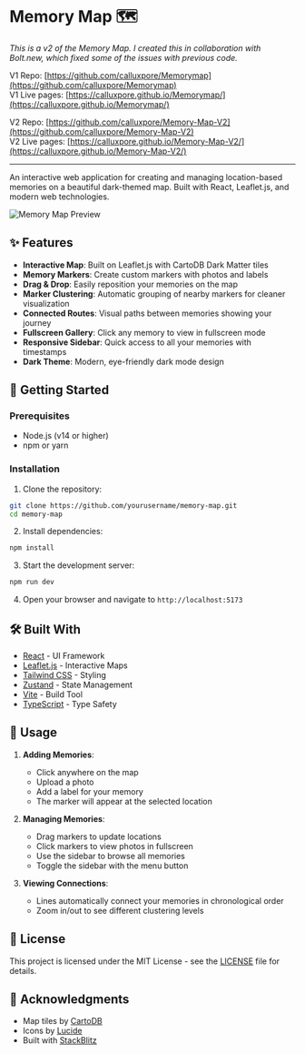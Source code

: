 # Memory Map 🗺️

*This is a v2 of the Memory Map. I created this in collaboration with Bolt.new, which fixed some of the issues with previous code.*

V1 Repo: [https://github.com/calluxpore/Memorymap](https://github.com/calluxpore/Memorymap)  
V1 Live pages: [https://calluxpore.github.io/Memorymap/](https://calluxpore.github.io/Memorymap/)

V2 Repo: [https://github.com/calluxpore/Memory-Map-V2](https://github.com/calluxpore/Memory-Map-V2)  
V2 Live pages: [https://calluxpore.github.io/Memory-Map-V2/](https://calluxpore.github.io/Memory-Map-V2/)

---

An interactive web application for creating and managing location-based memories on a beautiful dark-themed map. Built with React, Leaflet.js, and modern web technologies.

![Memory Map Preview](https://images.unsplash.com/photo-1508963493744-76fce69379c0?auto=format&fit=crop&q=80&w=1000)

## ✨ Features

- **Interactive Map**: Built on Leaflet.js with CartoDB Dark Matter tiles
- **Memory Markers**: Create custom markers with photos and labels
- **Drag & Drop**: Easily reposition your memories on the map
- **Marker Clustering**: Automatic grouping of nearby markers for cleaner visualization
- **Connected Routes**: Visual paths between memories showing your journey
- **Fullscreen Gallery**: Click any memory to view in fullscreen mode
- **Responsive Sidebar**: Quick access to all your memories with timestamps
- **Dark Theme**: Modern, eye-friendly dark mode design

## 🚀 Getting Started

### Prerequisites

- Node.js (v14 or higher)
- npm or yarn

### Installation

1. Clone the repository:
```bash
git clone https://github.com/yourusername/memory-map.git
cd memory-map
```

2. Install dependencies:
```bash
npm install
```

3. Start the development server:
```bash
npm run dev
```

4. Open your browser and navigate to `http://localhost:5173`

## 🛠️ Built With

- [React](https://reactjs.org/) - UI Framework
- [Leaflet.js](https://leafletjs.com/) - Interactive Maps
- [Tailwind CSS](https://tailwindcss.com/) - Styling
- [Zustand](https://github.com/pmndrs/zustand) - State Management
- [Vite](https://vitejs.dev/) - Build Tool
- [TypeScript](https://www.typescriptlang.org/) - Type Safety

## 📱 Usage

1. **Adding Memories**:
   - Click anywhere on the map
   - Upload a photo
   - Add a label for your memory
   - The marker will appear at the selected location

2. **Managing Memories**:
   - Drag markers to update locations
   - Click markers to view photos in fullscreen
   - Use the sidebar to browse all memories
   - Toggle the sidebar with the menu button

3. **Viewing Connections**:
   - Lines automatically connect your memories in chronological order
   - Zoom in/out to see different clustering levels

## 📄 License

This project is licensed under the MIT License - see the [LICENSE](LICENSE) file for details.

## 🙏 Acknowledgments

- Map tiles by [CartoDB](https://carto.com/)
- Icons by [Lucide](https://lucide.dev/)
- Built with [StackBlitz](https://stackblitz.com/)
